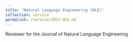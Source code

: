 ```yaml
---
title: "Natural Language Engineering (NLE)"
collection: service
permalink: /service/2022-NLE.md
---
```

Reviewer for the Journal of Natural Language Engineering

